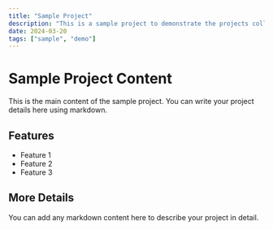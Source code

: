 ```yaml
---
title: "Sample Project"
description: "This is a sample project to demonstrate the projects collection"
date: 2024-03-20
tags: ["sample", "demo"]
---
```


# Sample Project Content

This is the main content of the sample project. You can write your project details here using markdown.

## Features

- Feature 1
- Feature 2
- Feature 3

## More Details

You can add any markdown content here to describe your project in detail. 
